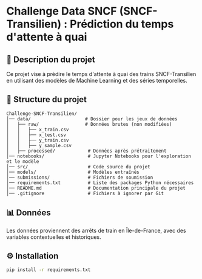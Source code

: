 # Challenge Data SNCF (SNCF-Transilien) : Prédiction du temps d'attente à quai

## 📌 Description du projet
Ce projet vise à prédire le temps d'attente à quai des trains SNCF-Transilien en utilisant des modèles de Machine Learning et des séries temporelles.

## 📂 Structure du projet

```
Challenge-SNCF-Transilien/
│── data/                    # Dossier pour les jeux de données
│   ├── raw/                 # Données brutes (non modifiées)
│   │   ├── x_train.csv
│   │   ├── x_test.csv
│   │   ├── y_train.csv
│   │   ├── y_sample.csv
│   ├── processed/            # Données après prétraitement
│── notebooks/                # Jupyter Notebooks pour l'exploration et le modèle
│── src/                      # Code source du projet
│── models/                   # Modèles entraînés
│── submissions/              # Fichiers de soumission
│── requirements.txt          # Liste des packages Python nécessaires
│── README.md                 # Documentation principale du projet
│── .gitignore                # Fichiers à ignorer par Git
```

## 📊 Données
Les données proviennent des arrêts de train en Île-de-France, avec des variables contextuelles et historiques.

## ⚙️ Installation
```bash
pip install -r requirements.txt
```